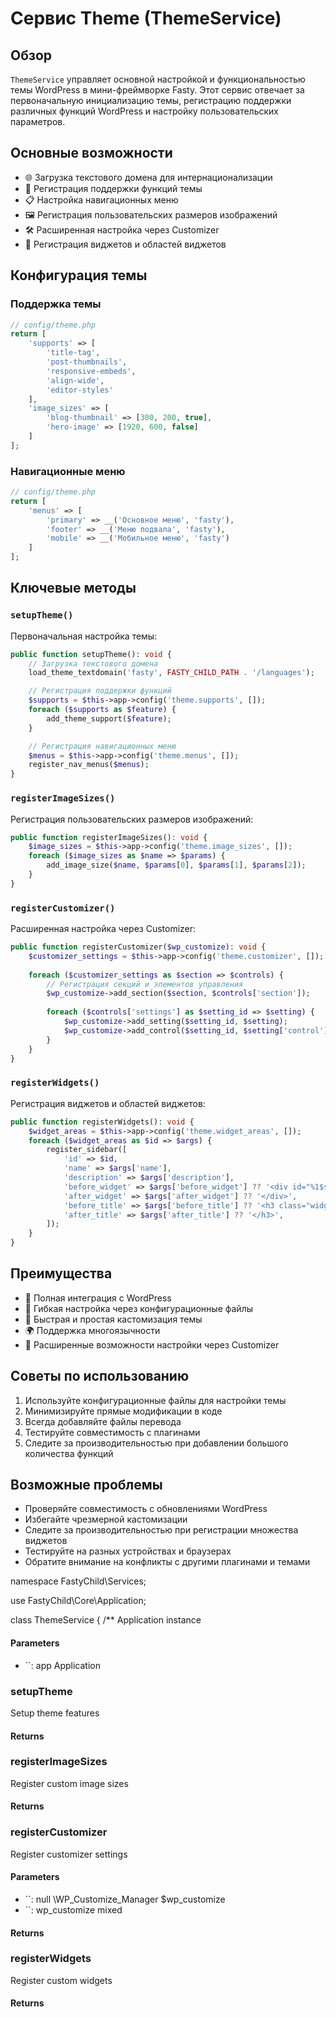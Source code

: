 # Сервис Theme (ThemeService)

## Обзор

`ThemeService` управляет основной настройкой и функциональностью темы WordPress в мини-фреймворке Fasty. Этот сервис отвечает за первоначальную инициализацию темы, регистрацию поддержки различных функций WordPress и настройку пользовательских параметров.

## Основные возможности

- 🌐 Загрузка текстового домена для интернационализации
- 🎨 Регистрация поддержки функций темы
- 📋 Настройка навигационных меню
- 🖼 Регистрация пользовательских размеров изображений
- 🛠 Расширенная настройка через Customizer
- 🧩 Регистрация виджетов и областей виджетов

## Конфигурация темы

### Поддержка темы

```php
// config/theme.php
return [
    'supports' => [
        'title-tag',
        'post-thumbnails',
        'responsive-embeds',
        'align-wide',
        'editor-styles'
    ],
    'image_sizes' => [
        'blog-thumbnail' => [300, 200, true],
        'hero-image' => [1920, 600, false]
    ]
];
```

### Навигационные меню

```php
// config/theme.php
return [
    'menus' => [
        'primary' => __('Основное меню', 'fasty'),
        'footer' => __('Меню подвала', 'fasty'),
        'mobile' => __('Мобильное меню', 'fasty')
    ]
];
```

## Ключевые методы

### `setupTheme()`

Первоначальная настройка темы:

```php
public function setupTheme(): void {
    // Загрузка текстового домена
    load_theme_textdomain('fasty', FASTY_CHILD_PATH . '/languages');

    // Регистрация поддержки функций
    $supports = $this->app->config('theme.supports', []);
    foreach ($supports as $feature) {
        add_theme_support($feature);
    }

    // Регистрация навигационных меню
    $menus = $this->app->config('theme.menus', []);
    register_nav_menus($menus);
}
```

### `registerImageSizes()`

Регистрация пользовательских размеров изображений:

```php
public function registerImageSizes(): void {
    $image_sizes = $this->app->config('theme.image_sizes', []);
    foreach ($image_sizes as $name => $params) {
        add_image_size($name, $params[0], $params[1], $params[2]);
    }
}
```

### `registerCustomizer()`

Расширенная настройка через Customizer:

```php
public function registerCustomizer($wp_customize): void {
    $customizer_settings = $this->app->config('theme.customizer', []);
    
    foreach ($customizer_settings as $section => $controls) {
        // Регистрация секций и элементов управления
        $wp_customize->add_section($section, $controls['section']);
        
        foreach ($controls['settings'] as $setting_id => $setting) {
            $wp_customize->add_setting($setting_id, $setting);
            $wp_customize->add_control($setting_id, $setting['control']);
        }
    }
}
```

### `registerWidgets()`

Регистрация виджетов и областей виджетов:

```php
public function registerWidgets(): void {
    $widget_areas = $this->app->config('theme.widget_areas', []);
    foreach ($widget_areas as $id => $args) {
        register_sidebar([
            'id' => $id,
            'name' => $args['name'],
            'description' => $args['description'],
            'before_widget' => $args['before_widget'] ?? '<div id="%1$s" class="widget %2$s">',
            'after_widget' => $args['after_widget'] ?? '</div>',
            'before_title' => $args['before_title'] ?? '<h3 class="widget-title">',
            'after_title' => $args['after_title'] ?? '</h3>',
        ]);
    }
}
```

## Преимущества

- 🔌 Полная интеграция с WordPress
- 🧩 Гибкая настройка через конфигурационные файлы
- 🚀 Быстрая и простая кастомизация темы
- 🌍 Поддержка многоязычности
- 🎨 Расширенные возможности настройки через Customizer

## Советы по использованию

1. Используйте конфигурационные файлы для настройки темы
2. Минимизируйте прямые модификации в коде
3. Всегда добавляйте файлы перевода
4. Тестируйте совместимость с плагинами
5. Следите за производительностью при добавлении большого количества функций

## Возможные проблемы

- Проверяйте совместимость с обновлениями WordPress
- Избегайте чрезмерной кастомизации
- Следите за производительностью при регистрации множества виджетов
- Тестируйте на разных устройствах и браузерах
- Обратите внимание на конфликты с другими плагинами и темами

namespace FastyChild\Services;

use FastyChild\Core\Application;

class ThemeService {
/**
Application instance

#### Parameters

- ``: app Application

### setupTheme
<!-- @doc-source: ThemeService.setupTheme -->
Setup theme features

#### Returns



### registerImageSizes
<!-- @doc-source: ThemeService.registerImageSizes -->
Register custom image sizes

#### Returns



### registerCustomizer
<!-- @doc-source: ThemeService.registerCustomizer -->
Register customizer settings

#### Parameters

- ``: null \WP_Customize_Manager $wp_customize
- ``: wp_customize mixed

#### Returns



### registerWidgets
<!-- @doc-source: ThemeService.registerWidgets -->
Register custom widgets

#### Returns



